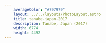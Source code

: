 ```yaml
---
    averageColor: "#797979"
    layout: ../../layouts/PhotoLayout.astro
    title: tanabe-japan-2017
    description: Tanabe, Japan (2017)
    width: 6774
    height: 4492
---
```

